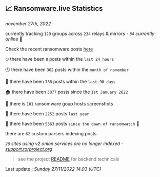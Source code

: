 
## 📈 Ransomware.live Statistics
_november 27th, 2022_

currently tracking `129` groups across `234` relays & mirrors - _`84` currently online_ 📡

Check the recent ransomware posts [here](https://www.ransomware.live/#/recentposts)


⏲ there have been `8` posts within the `last 24 hours`

🕓 there have been `302` posts within the `month of november`

📅 there have been `788` posts within the `last 90 days`

🏚 there have been `3077` posts since the `1st January 2022`

📸 there is `101` ransomware goup hosts screenshots

🚀 there have been `2252` posts `last year`

🦕 there have been `5363` posts `since the dawn of ransomwatch` 🐣

there are `62` custom parsers indexing posts

_`20` sites using v2 onion services are no longer indexed - [support.torproject.org](https://support.torproject.org/onionservices/v2-deprecation/)_

> see the project [README](https://github.com/jmousqueton/ransomwatch#readme) for backend technicals



Last update : _Sunday 27/11/2022 14.03 (UTC)_

